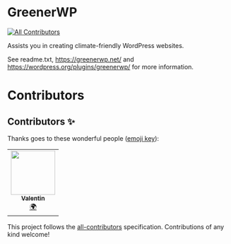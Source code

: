 # GreenerWP
<!-- ALL-CONTRIBUTORS-BADGE:START - Do not remove or modify this section -->
[![All Contributors](https://img.shields.io/badge/all_contributors-1-orange.svg?style=flat-square)](#contributors-)
<!-- ALL-CONTRIBUTORS-BADGE:END -->

Assists you in creating climate-friendly WordPress websites.

See readme.txt, https://greenerwp.net/ and
https://wordpress.org/plugins/greenerwp/ for more information.

# Contributors
## Contributors ✨

Thanks goes to these wonderful people ([emoji key](https://allcontributors.org/docs/en/emoji-key)):

<!-- ALL-CONTRIBUTORS-LIST:START - Do not remove or modify this section -->
<!-- prettier-ignore-start -->
<!-- markdownlint-disable -->
<table>
  <tr>
    <td align="center"><a href="https://chillr.de/"><img src="https://avatars.githubusercontent.com/u/1276955?v=4?s=100" width="100px;" alt=""/><br /><sub><b>Valentin</b></sub></a><br /><a href="#translation-HDValentin" title="Translation">🌍</a></td>
  </tr>
</table>

<!-- markdownlint-restore -->
<!-- prettier-ignore-end -->

<!-- ALL-CONTRIBUTORS-LIST:END -->

This project follows the [all-contributors](https://github.com/all-contributors/all-contributors) specification. Contributions of any kind welcome!